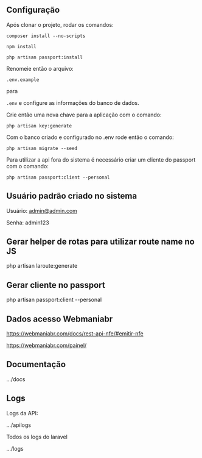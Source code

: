 ## Configuração

Após clonar o projeto, rodar os comandos:

```composer install --no-scripts```

```npm install```

```php artisan passport:install```

Renomeie então o arquivo:

```.env.example```

para

```.env``` e configure as informações do banco de dados.

Crie então uma nova chave para a aplicação com o comando:

```php artisan key:generate```

Com o banco criado e configurado no .env rode então o comando:

```php artisan migrate --seed```

Para utilizar a api fora do sistema é necessário criar um cliente do passport com o comando:

```php artisan passport:client --personal```

## Usuário padrão criado no sistema

Usuário: admin@admin.com

Senha: admin123

## Gerar helper de rotas para utilizar route name no JS

php artisan laroute:generate

## Gerar cliente no passport

php artisan passport:client --personal

## Dados acesso Webmaniabr

https://webmaniabr.com/docs/rest-api-nfe/#emitir-nfe

https://webmaniabr.com/painel/

## Documentação

.../docs

## Logs

Logs da API:

.../apilogs

Todos os logs do laravel

.../logs
